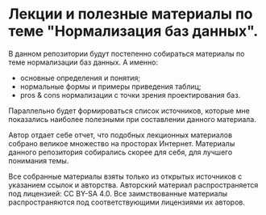 # Лекции и полезные материалы по теме "Нормализация баз данных".

В данном репозитории будут постепенно собираться материалы по 
теме нормализации баз данных. А именно:
* основные определения и понятия;
* нормальные формы и примеры приведения таблиц;
* pros & cons нормализации с точки зрения проектирования баз.

Параллельно будет формироваться список источников, которые
мне показались наиболее полезными при составлении данного 
материала.

Автор отдает себе отчет, что подобных лекционных материалов
собрано великое множество на просторах Интернет. Материалы данного
репозитория собирались скорее для себя, для лучшего понимания
темы. 

Все собранные материалы взяты только из открытых источников
с указанием ссылок и авторства.
Авторский материал распространяется под лицензией: CC BY-SA 4.0.
Все заимствованные материалы распространяются под соответствующими
лицензиями их авторов.

